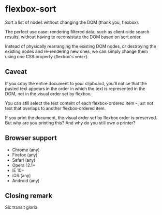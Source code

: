 # flexbox-sort

Sort a list of nodes without changing the DOM (thank you, flexbox).

The perfect use case: rendering filtered data, such as client-side search
results, without having to reconsistute the DOM based on sort order.

Instead of physically rearranging the existing DOM nodes,
or destroying the existing nodes and re-rendering new ones, we
can simply change them using one CSS property (flexbox's `order`).


## Caveat

If you copy the entire document to your clipboard, you'll notice that the
pasted text appears in the order in which the text is represented in the DOM,
not in the visual order set by flexbox.

You can still select the text content of each flexbox-ordered item - just not
text that overlaps to another flexbox-ordered item.

If you print the document, the visual order set by flexbox order is
preserved. But why are you printing this? And why do you still own a printer?


## Browser support

* Chrome (any)
* Firefox (any)
* Safari (any)
* Opera 12.1+
* IE 10+
* iOS (any)
* Android (any)


## Closing remark

Sic transit gloria.
